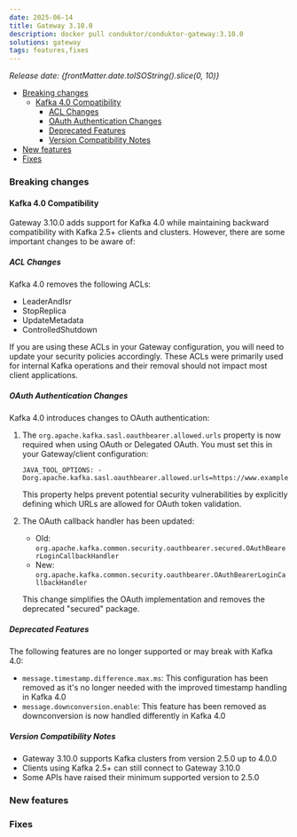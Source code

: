 ```yaml
---
date: 2025-06-14
title: Gateway 3.10.0
description: docker pull conduktor/conduktor-gateway:3.10.0
solutions: gateway
tags: features,fixes
---
```


*Release date: {frontMatter.date.toISOString().slice(0, 10)}*

- [Breaking changes](#breaking-changes)
  - [Kafka 4.0 Compatibility](#kafka-40-compatibility)
    - [ACL Changes](#acl-changes)
    - [OAuth Authentication Changes](#oauth-authentication-changes)
    - [Deprecated Features](#deprecated-features)
    - [Version Compatibility Notes](#version-compatibility-notes)
- [New features](#new-features)
- [Fixes](#fixes)

### Breaking changes

#### Kafka 4.0 Compatibility

Gateway 3.10.0 adds support for Kafka 4.0 while maintaining backward compatibility with Kafka 2.5+ clients and clusters. However, there are some important changes to be aware of:

##### ACL Changes
Kafka 4.0 removes the following ACLs:
- LeaderAndIsr
- StopReplica
- UpdateMetadata
- ControlledShutdown

If you are using these ACLs in your Gateway configuration, you will need to update your security policies accordingly. These ACLs were primarily used for internal Kafka operations and their removal should not impact most client applications.

##### OAuth Authentication Changes
Kafka 4.0 introduces changes to OAuth authentication:

1. The `org.apache.kafka.sasl.oauthbearer.allowed.urls` property is now required when using OAuth or Delegated OAuth. You must set this in your Gateway/client configuration:
   ```
   JAVA_TOOL_OPTIONS: -Dorg.apache.kafka.sasl.oauthbearer.allowed.urls=https://www.example.com
   ```
   This property helps prevent potential security vulnerabilities by explicitly defining which URLs are allowed for OAuth token validation.

2. The OAuth callback handler has been updated:
   - Old: `org.apache.kafka.common.security.oauthbearer.secured.OAuthBearerLoginCallbackHandler`
   - New: `org.apache.kafka.common.security.oauthbearer.OAuthBearerLoginCallbackHandler`
   
   This change simplifies the OAuth implementation and removes the deprecated "secured" package.

##### Deprecated Features
The following features are no longer supported or may break with Kafka 4.0:
- `message.timestamp.difference.max.ms`: This configuration has been removed as it's no longer needed with the improved timestamp handling in Kafka 4.0
- `message.downconversion.enable`: This feature has been removed as downconversion is now handled differently in Kafka 4.0

##### Version Compatibility Notes
- Gateway 3.10.0 supports Kafka clusters from version 2.5.0 up to 4.0.0
- Clients using Kafka 2.5+ can still connect to Gateway 3.10.0
- Some APIs have raised their minimum supported version to 2.5.0

### New features

### Fixes
